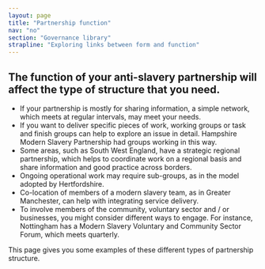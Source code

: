 ```yaml
---
layout: page
title: "Partnership function"
nav: "no"
section: "Governance library"
strapline: "Exploring links between form and function"
---
```


## The function of your anti-slavery partnership will affect the type of structure that you need.

- If your partnership is mostly for sharing information, a simple network, which meets at regular intervals, may meet your needs.
- If you want to deliver specific pieces of work, working groups or task and finish groups can help to explore an issue in detail. Hampshire Modern Slavery Partnership had groups working in this way.
- Some areas, such as South West England, have a strategic regional partnership, which helps to coordinate work on a regional basis and share information and good practice across borders.
- Ongoing operational work may require sub-groups, as in the model adopted by Hertfordshire.
- Co-location of members of a modern slavery team, as in Greater Manchester, can help with integrating service delivery.
- To involve members of the community, voluntary sector and / or businesses, you might consider different ways to engage. For instance, Nottingham has a Modern Slavery Voluntary and Community Sector Forum, which meets quarterly.

This page gives you some examples of these different types of partnership structure.
